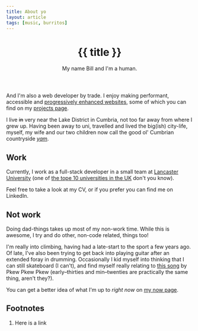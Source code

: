 ```yaml
---
title: About yo
layout: article
tags: [music, burritos]
---
```


<header>
<h1>{{ title }}</h1>

My name Bill and I&apos;m a human.
</header>

And I'm also a web developer by trade. I enjoy making performant, accessible and <a href="#pew-footnote" data-footnote aria-describedby="footnote-description" aria-labelledby="pew-footnote" id="pew-link">progressively enhanced websites</a>, some of which you can find on my [projects page](/projects).

I live ~~in~~ very near the Lake District in Cumbria, not too far away from where I grew up. Having been away to uni, travelled and lived the big(ish) city-life, myself, my wife and our two children now call the good ol' Cumbrian countryside <a href="#yam-footnote" data-footnote aria-describedby="footnote-description" aria-labelledby="yam-footnote" id="yam-link"><i>yam</i></a>.

## Work

Currently, I work as a full-stack developer in a small team at [Lancaster University](https://www.lancaster.ac.uk) (one of [the tope 10 universities in the UK](https://www.theguardian.com/education/ng-interactive/2018/may/29/university-league-tables-2019) don't you know).

Feel free to take a look at my CV, or if you prefer you can find me on LinkedIn.

## Not work

Doing dad-things takes up most of my non-work time. While this is awesome, I try and do other, non-code related, things too!

I'm really into climbing, having had a late-start to the sport a few years ago. Of late, I've also been trying to get back into playing guitar after an extended foray in drumming. Occasionally I kid myself into thinking that I can still skateboard (I can't), and find myself really relating to [this song](https://pkewx3.bandcamp.com/track/mid-20s-skateboarder-4") by Pkew Pkew Pkew (early&ndash;thirties and min&ndash;twenties are practically the same thing, aren't they?).

You can get a better idea of what I'm up to _right now_ on [my now page](/now).

<footer>
<h2 id="footnote-description" class="visibility:hidden">Footnotes</h2>

1. Here is a link

</footer>
